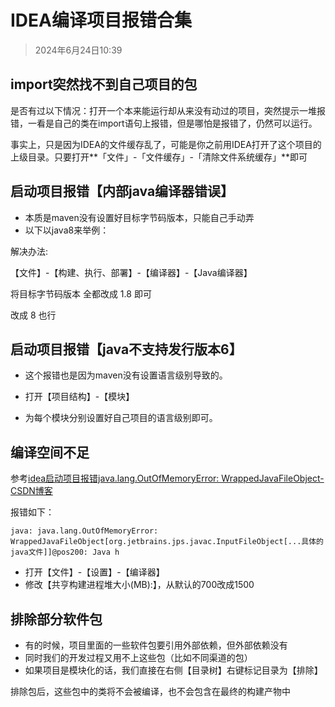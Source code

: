 # IDEA编译项目报错合集

> 2024年6月24日10:39

## import突然找不到自己项目的包

是否有过以下情况：打开一个本来能运行却从来没有动过的项目，突然提示一堆报错，一看是自己的类在import语句上报错，但是哪怕是报错了，仍然可以运行。

事实上，只是因为IDEA的文件缓存乱了，可能是你之前用IDEA打开了这个项目的上级目录。只要打开**「文件」-「文件缓存」-「清除文件系统缓存」**即可

## 启动项目报错【内部java编译器错误】

* 本质是maven没有设置好目标字节码版本，只能自己手动弄
* 以下以java8来举例：

解决办法:

【文件】-【构建、执行、部署】-【编译器】-【Java编译器】

将目标字节码版本 全都改成 1.8 即可

改成 8 也行

## 启动项目报错【java不支持发行版本6】

* 这个报错也是因为maven没有设置语言级别导致的。

* 打开【项目结构】-【模块】
* 为每个模块分别设置好自己项目的语言级别即可。

## 编译空间不足

参考[idea启动项目报错java.lang.OutOfMemoryError: WrappedJavaFileObject-CSDN博客](https://blog.csdn.net/menghuannvxia/article/details/128966738)

报错如下：

```text
java: java.lang.OutOfMemoryError: WrappedJavaFileObject[org.jetbrains.jps.javac.InputFileObject[...具体的java文件]]@pos200: Java h
```

* 打开【文件】-【设置】-【编译器】
* 修改【共亨构建进程堆大小(MB):】，从默认的700改成1500

## 排除部分软件包

* 有的时候，项目里面的一些软件包要引用外部依赖，但外部依赖没有
* 同时我们的开发过程又用不上这些包（比如不同渠道的包）
* 如果项目是模块化的话，我们直接在右侧【目录树】右键标记目录为【排除】

排除包后，这些包中的类将不会被编译，也不会包含在最终的构建产物中